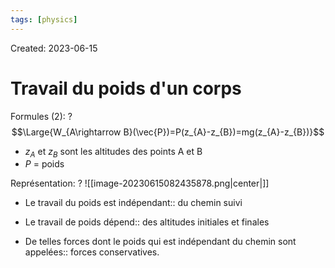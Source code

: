 ```yaml
---
tags: [physics] 
---
```

Created: 2023-06-15

# Travail du poids d'un corps

Formules (2):
?
$$\Large{W_{A\rightarrow B}(\vec{P})=P(z_{A}-z_{B})=mg(z_{A}-z_{B})}$$
- $z_{A}$ et $z_{B}$ sont les altitudes des points A et B
- $P$ = poids
<!--SR:!2024-03-16,167,250-->

Représentation:
?
![[image-20230615082435878.png|center|]]
<!--SR:!2024-04-09,173,230-->

- Le travail du poids est indépendant:: du chemin suivi
<!--SR:!2024-03-31,87,170-->
- Le travail de poids dépend:: des altitudes initiales et finales
<!--SR:!2024-04-12,117,210-->
- De telles forces dont le poids qui est indépendant du chemin sont appelées:: forces conservatives.
<!--SR:!2024-07-07,207,210-->

